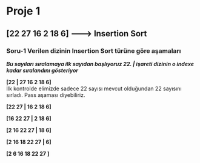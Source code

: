 # Proje 1

##  [22 27 16 2 18 6] ---> Insertion Sort 

### Soru-1 Verilen dizinin Insertion Sort türüne göre aşamaları



***Bu sayıları sıralamaya ilk sayıdan başlıyoruz 22. | işareti dizinin o indexe kadar sıralandını gösteriyor***

**[22 | 27 16 2 18 6]**  
İlk kontrolde elimizde sadece 22 sayısı mevcut olduğundan  22 sayısını sırladı. Pass aşaması diyebiliriz.

**[22  27 | 16 2 18 6]**  


**[16 22  27 | 2 18 6]** 


**[2 16 22  27 | 18 6]** 


**[2 16 18 22  27 | 6]** 


**[2  6 16 18 22  27 ]** 



